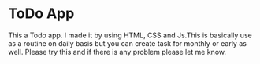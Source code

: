# ToDo App
This a Todo app. I made it by using HTML, CSS and Js.This is basically use as a routine on daily basis but you can create task for monthly or early as well. Please try this and if there is any problem please let me know.
